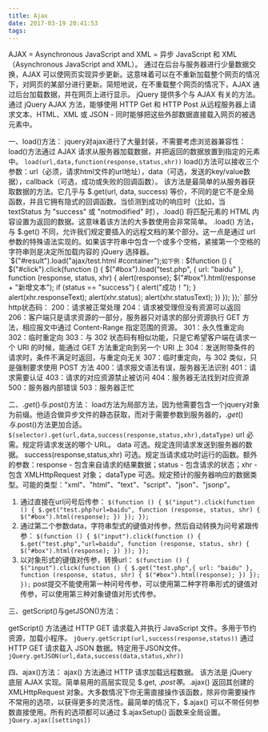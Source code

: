 ```yaml
---
title: Ajax
date: 2017-03-19 20:41:53
tags:
---
```


AJAX = Asynchronous JavaScript and XML = 异步 JavaScript 和 XML（Asynchronous JavaScript and XML）。
通过在后台与服务器进行少量数据交换，AJAX 可以使网页实现异步更新。这意味着可以在不重新加载整个网页的情况下，对网页的某部分进行更新。简短地说，在不重载整个网页的情况下，AJAX 通过后台加载数据，并在网页上进行显示。
jQuery 提供多个与 AJAX 有关的方法。
通过 jQuery AJAX 方法，能够使用 HTTP Get 和 HTTP Post 从远程服务器上请求文本、HTML、XML 或 JSON - 同时能够把这些外部数据直接载入网页的被选元素中。

一、load()方法：
jquery对ajax进行了大量封装，不需要考虑浏览器兼容性：
load()方法通过 AJAX 请求从服务器加载数据，并把返回的数据放置到指定的元素中。
    `load(url,data,function(response,status,xhr))`
load()方法可以接收三个参数：url（必须，请求html文件的url地址），data（可选，发送的key/value数据），callback（可选，成功或失败的回调函数）。
该方法是最简单的从服务器获取数据的方法。它几乎与 $.get(url, data, success) 等价，不同的是它不是全局函数，并且它拥有隐式的回调函数。当侦测到成功的响应时（比如，当 textStatus 为 "success" 或 "notmodified" 时），.load() 将匹配元素的 HTML 内容设置为返回的数据。这意味着该方法的大多数使用会非常简单。
.load() 方法，与 $.get() 不同，允许我们规定要插入的远程文档的某个部分。这一点是通过 url 参数的特殊语法实现的。如果该字符串中包含一个或多个空格，紧接第一个空格的字符串则是决定所加载内容的 jQuery 选择器。
    `$("#result").load("ajax/test.html #container");`
如下例：
    `$(function () {
    $("#click").click(function () {
        $("#box").load("test.php", {
            url: "baidu"
        }, function (response, status, xhr) {
            alert(response);
            $("#box").html(response + "新增文本");
            if (status == "success") {
                alert("成功！");
            }
            alert(xhr.responseText);
            alert(xhr.status);
            alert(xhr.statusText);
        })
    });
	});`
部分http状态码：
200：请求被正常处理
204：请求被受理但没有资源可以返回
206：客户端只是请求资源的一部分，服务器只对请求的部分资源执行 GET 方法，相应报文中通过 Content-Range 指定范围的资源。
301：永久性重定向
302：临时重定向
303：与 302 状态码有相似功能，只是它希望客户端在请求一个 URI 的时候，能通过 GET 方法重定向到另一个 URI 上
304：发送附带条件的请求时，条件不满足时返回，与重定向无关
307：临时重定向，与 302 类似，只是强制要求使用 POST 方法
400：请求报文语法有误，服务器无法识别
401：请求需要认证
403：请求的对应资源禁止被访问
404：服务器无法找到对应资源
500：服务器内部错误
503：服务器正忙

二、$.get()与$.post()方法：
load方法为局部方法，因为他需要包含一个jquery对象为前缀。他适合做异步文件的静态获取，而对于需要参数到服务器的，$.get()与$.post()方法更加合适。
    `$(selector).get(url,data,success(response,status,xhr),dataType)`
url								必需。规定将请求发送的哪个 URL。
data							可选。规定连同请求发送到服务器的数据。
success(response,status,xhr)	可选。规定当请求成功时运行的函数。额外的参数：response - 包含来自请求的结果数据；status - 包含请求的状态；xhr - 包含 XMLHttpRequest 对象；
dataType						可选。规定预计的服务器响应的数据类型。可能的类型："xml"、"html"、"text"、"script"、"json"、"jsonp"。
1. 通过直接在url问号后传参：
    `$(function () {
    $("input").click(function () {
        $.get("test.php?url=baidu", function (response, status, shr) {
            $("#box").html(response);
        })
    });
	});`
2. 通过第二个参数data，字符串型式的键值对传参，然后自动转换为问号紧跟传参：
    `$(function () {
    $("input").click(function () {
        $.get("test.php","url=baidu", function (response, status, shr) {
            $("#box").html(response);
        })
    });
	});`
3. 以对象形式的键值对传参，转换url：
    `$(function () {
    $("input").click(function () {
        $.get("test.php",{
            url: "baidu"
        }, function (response, status, shr) {
            $("#box").html(response);
        })
    });
	});`
post提交不能使用第一种问号传参，可以使用第二种字符串形式的键值对传参，可以使用第三种对象键值对形式传参。

三、getScript()与getJSON()方法：

getScript() 方法通过 HTTP GET 请求载入并执行 JavaScript 文件。多用于节约资源，加载小程序。
    `jQuery.getScript(url,success(response,status))`
通过 HTTP GET 请求载入 JSON 数据。特定用于JSON文件。
    `jQuery.getJSON(url,data,success(data,status,xhr))`

四、ajax()方法：
ajax() 方法通过 HTTP 请求加载远程数据。
该方法是 jQuery 底层 AJAX 实现。简单易用的高层实现见 $.get, $.post 等。$.ajax() 返回其创建的 XMLHttpRequest 对象。大多数情况下你无需直接操作该函数，除非你需要操作不常用的选项，以获得更多的灵活性。最简单的情况下，$.ajax() 可以不带任何参数直接使用。所有的选项都可以通过 $.ajaxSetup() 函数来全局设置。
    `jQuery.ajax([settings])`
